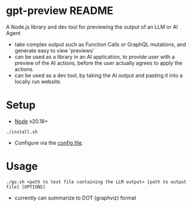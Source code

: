 # gpt-preview README

A Node.js library and dev tool for previewing the output of an LLM or AI Agent

- take complex output such as Function Calls or GraphQL mutations, and generate easy to view 'previews'
- can be used as a library in an AI application, to provide user with a preview of the AI actions, before the user actually agrees to apply the actions.
- can be used as a dev tool, by taking the AI output and pasting it into a locally run website.

# Setup

- [Node](https://nodejs.org/en/download/package-manager) v20.18+

```
./install.sh
```

- Configure via the [config file](./config.gpt-preview.json).

# Usage

```
./go.sh <path to text file containing the LLM output> [path to output file] [OPTIONS]
```

- currently can summarize to DOT (graphviz) format
